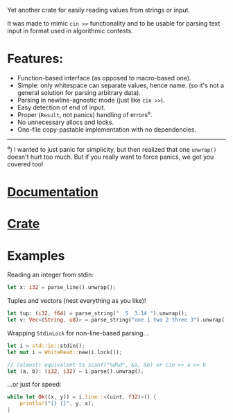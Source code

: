 Yet another crate for easily reading values from strings or input.

It was made to mimic `cin >>` functionality
and to be usable for parsing text input in format used in algorithmic contests.

# Features:

* Function-based interface (as opposed to macro-based one).
* Simple: only whitespace can separate values, hence name.
  (so it's not a general solution for parsing arbitrary data).
* Parsing in newline-agnostic mode (just like `cin >>`).
* Easy detection of end of input.
* Proper (`Result`, not panics) handling of errors⁰.
* No unnecessary allocs and locks.
* One-file copy-pastable implementation with no dependencies.

----
⁰) I wanted to just panic for simplicity, but then realized that one `unwrap()`
doesn't hurt too much. But if you really want to force panics, we got you covered too!

# [Documentation](http://krdln.github.io/whiteread/whiteread/index.html)

# [Crate](https://crates.io/crates/whiteread)

# Examples

Reading an integer from stdin:

```rust
let x: i32 = parse_line().unwrap();
```

Tuples and vectors (nest everything as you like)!

```rust
let tup: (i32, f64) = parse_string("  5  3.14 ").unwrap();
let v: Vec<(String, u8)> = parse_string("one 1 two 2 three 3").unwrap();
```

Wrapping `StdinLock` for non-line-based parsing...

```rust
let i = std::io::stdin();
let mut i = WhiteRead::new(i.lock());

// (almost) equivalent to scanf("%d%d", &a, &b) or cin >> a >> b
let (a, b): (i32, i32) = i.parse().unwrap();
```

...or just for speed:

```rust
while let Ok((x, y)) = i.line::<(uint, f32)>() {
	println!("{} {}", y, x);
}
```

